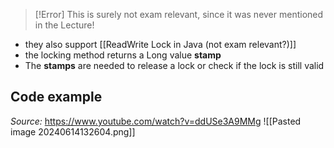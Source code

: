 > [!Error]
> This is surely not exam relevant, since it was never mentioned in the Lecture!


- they also support [[ReadWrite Lock in Java (not exam relevant?)]]
- the locking method returns a Long value **stamp**
- The **stamps** are needed to release a lock or check if the lock is still valid

## Code example
*Source:* https://www.youtube.com/watch?v=ddUSe3A9MMg
![[Pasted image 20240614132604.png]]